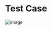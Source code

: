 # Test Case 

![image](https://user-images.githubusercontent.com/117518577/211904950-39dc77ac-057a-475d-9fff-55e75fdc22f7.png)


